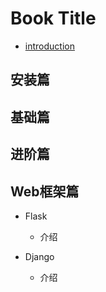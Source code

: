 # Book Title

* [introduction](README.md)

## 安装篇


## 基础篇 

## 进阶篇


## Web框架篇
* Flask
    * 介绍

* Django
    * 介绍
